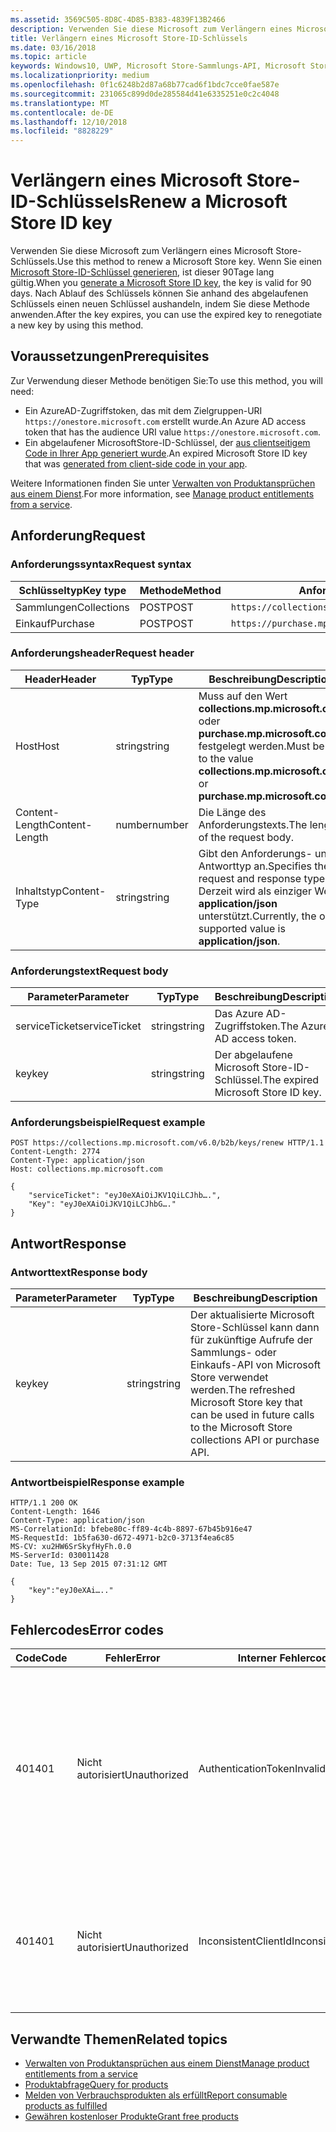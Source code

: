 ```yaml
---
ms.assetid: 3569C505-8D8C-4D85-B383-4839F13B2466
description: Verwenden Sie diese Microsoft zum Verlängern eines Microsoft Store-Schlüssels.
title: Verlängern eines Microsoft Store-ID-Schlüssels
ms.date: 03/16/2018
ms.topic: article
keywords: Windows10, UWP, Microsoft Store-Sammlungs-API, Microsoft Store-Einkaufs-API, Microsoft Store-ID-Schlüssel, verlängern
ms.localizationpriority: medium
ms.openlocfilehash: 0f1c6248b2d87a68b77cad6f1bdc7cce0fae587e
ms.sourcegitcommit: 231065c899d0de285584d41e6335251e0c2c4048
ms.translationtype: MT
ms.contentlocale: de-DE
ms.lasthandoff: 12/10/2018
ms.locfileid: "8828229"
---
```

# <a name="renew-a-microsoft-store-id-key"></a><span data-ttu-id="7091b-104">Verlängern eines Microsoft Store-ID-Schlüssels</span><span class="sxs-lookup"><span data-stu-id="7091b-104">Renew a Microsoft Store ID key</span></span>


<span data-ttu-id="7091b-105">Verwenden Sie diese Microsoft zum Verlängern eines Microsoft Store-Schlüssels.</span><span class="sxs-lookup"><span data-stu-id="7091b-105">Use this method to renew a Microsoft Store key.</span></span> <span data-ttu-id="7091b-106">Wenn Sie einen [Microsoft Store-ID-Schlüssel generieren](view-and-grant-products-from-a-service.md#step-4), ist dieser 90Tage lang gültig.</span><span class="sxs-lookup"><span data-stu-id="7091b-106">When you [generate a Microsoft Store ID key](view-and-grant-products-from-a-service.md#step-4), the key is valid for 90 days.</span></span> <span data-ttu-id="7091b-107">Nach Ablauf des Schlüssels können Sie anhand des abgelaufenen Schlüssels einen neuen Schlüssel aushandeln, indem Sie diese Methode anwenden.</span><span class="sxs-lookup"><span data-stu-id="7091b-107">After the key expires, you can use the expired key to renegotiate a new key by using this method.</span></span>

## <a name="prerequisites"></a><span data-ttu-id="7091b-108">Voraussetzungen</span><span class="sxs-lookup"><span data-stu-id="7091b-108">Prerequisites</span></span>


<span data-ttu-id="7091b-109">Zur Verwendung dieser Methode benötigen Sie:</span><span class="sxs-lookup"><span data-stu-id="7091b-109">To use this method, you will need:</span></span>

* <span data-ttu-id="7091b-110">Ein AzureAD-Zugriffstoken, das mit dem Zielgruppen-URI `https://onestore.microsoft.com` erstellt wurde.</span><span class="sxs-lookup"><span data-stu-id="7091b-110">An Azure AD access token that has the audience URI value `https://onestore.microsoft.com`.</span></span>
* <span data-ttu-id="7091b-111">Ein abgelaufener MicrosoftStore-ID-Schlüssel, der [aus clientseitigem Code in Ihrer App generiert wurde](view-and-grant-products-from-a-service.md#step-4).</span><span class="sxs-lookup"><span data-stu-id="7091b-111">An expired Microsoft Store ID key that was [generated from client-side code in your app](view-and-grant-products-from-a-service.md#step-4).</span></span>

<span data-ttu-id="7091b-112">Weitere Informationen finden Sie unter [Verwalten von Produktansprüchen aus einem Dienst](view-and-grant-products-from-a-service.md).</span><span class="sxs-lookup"><span data-stu-id="7091b-112">For more information, see [Manage product entitlements from a service](view-and-grant-products-from-a-service.md).</span></span>

## <a name="request"></a><span data-ttu-id="7091b-113">Anforderung</span><span class="sxs-lookup"><span data-stu-id="7091b-113">Request</span></span>

### <a name="request-syntax"></a><span data-ttu-id="7091b-114">Anforderungssyntax</span><span class="sxs-lookup"><span data-stu-id="7091b-114">Request syntax</span></span>

| <span data-ttu-id="7091b-115">Schlüsseltyp</span><span class="sxs-lookup"><span data-stu-id="7091b-115">Key type</span></span>    | <span data-ttu-id="7091b-116">Methode</span><span class="sxs-lookup"><span data-stu-id="7091b-116">Method</span></span> | <span data-ttu-id="7091b-117">Anforderungs-URI</span><span class="sxs-lookup"><span data-stu-id="7091b-117">Request URI</span></span>                                              |
|-------------|--------|----------------------------------------------------------|
| <span data-ttu-id="7091b-118">Sammlungen</span><span class="sxs-lookup"><span data-stu-id="7091b-118">Collections</span></span> | <span data-ttu-id="7091b-119">POST</span><span class="sxs-lookup"><span data-stu-id="7091b-119">POST</span></span>   | ```https://collections.mp.microsoft.com/v6.0/b2b/keys/renew``` |
| <span data-ttu-id="7091b-120">Einkauf</span><span class="sxs-lookup"><span data-stu-id="7091b-120">Purchase</span></span>    | <span data-ttu-id="7091b-121">POST</span><span class="sxs-lookup"><span data-stu-id="7091b-121">POST</span></span>   | ```https://purchase.mp.microsoft.com/v6.0/b2b/keys/renew```    |


### <a name="request-header"></a><span data-ttu-id="7091b-122">Anforderungsheader</span><span class="sxs-lookup"><span data-stu-id="7091b-122">Request header</span></span>

| <span data-ttu-id="7091b-123">Header</span><span class="sxs-lookup"><span data-stu-id="7091b-123">Header</span></span>         | <span data-ttu-id="7091b-124">Typ</span><span class="sxs-lookup"><span data-stu-id="7091b-124">Type</span></span>   | <span data-ttu-id="7091b-125">Beschreibung</span><span class="sxs-lookup"><span data-stu-id="7091b-125">Description</span></span>                                                                                           |
|----------------|--------|-------------------------------------------------------------------------------------------------------|
| <span data-ttu-id="7091b-126">Host</span><span class="sxs-lookup"><span data-stu-id="7091b-126">Host</span></span>           | <span data-ttu-id="7091b-127">string</span><span class="sxs-lookup"><span data-stu-id="7091b-127">string</span></span> | <span data-ttu-id="7091b-128">Muss auf den Wert **collections.mp.microsoft.com** oder **purchase.mp.microsoft.com** festgelegt werden.</span><span class="sxs-lookup"><span data-stu-id="7091b-128">Must be set to the value **collections.mp.microsoft.com** or **purchase.mp.microsoft.com**.</span></span>           |
| <span data-ttu-id="7091b-129">Content-Length</span><span class="sxs-lookup"><span data-stu-id="7091b-129">Content-Length</span></span> | <span data-ttu-id="7091b-130">number</span><span class="sxs-lookup"><span data-stu-id="7091b-130">number</span></span> | <span data-ttu-id="7091b-131">Die Länge des Anforderungstexts.</span><span class="sxs-lookup"><span data-stu-id="7091b-131">The length of the request body.</span></span>                                                                       |
| <span data-ttu-id="7091b-132">Inhaltstyp</span><span class="sxs-lookup"><span data-stu-id="7091b-132">Content-Type</span></span>   | <span data-ttu-id="7091b-133">string</span><span class="sxs-lookup"><span data-stu-id="7091b-133">string</span></span> | <span data-ttu-id="7091b-134">Gibt den Anforderungs- und Antworttyp an.</span><span class="sxs-lookup"><span data-stu-id="7091b-134">Specifies the request and response type.</span></span> <span data-ttu-id="7091b-135">Derzeit wird als einziger Wert **application/json** unterstützt.</span><span class="sxs-lookup"><span data-stu-id="7091b-135">Currently, the only supported value is **application/json**.</span></span> |


### <a name="request-body"></a><span data-ttu-id="7091b-136">Anforderungstext</span><span class="sxs-lookup"><span data-stu-id="7091b-136">Request body</span></span>

| <span data-ttu-id="7091b-137">Parameter</span><span class="sxs-lookup"><span data-stu-id="7091b-137">Parameter</span></span>     | <span data-ttu-id="7091b-138">Typ</span><span class="sxs-lookup"><span data-stu-id="7091b-138">Type</span></span>   | <span data-ttu-id="7091b-139">Beschreibung</span><span class="sxs-lookup"><span data-stu-id="7091b-139">Description</span></span>                       | <span data-ttu-id="7091b-140">Erforderlich</span><span class="sxs-lookup"><span data-stu-id="7091b-140">Required</span></span> |
|---------------|--------|-----------------------------------|----------|
| <span data-ttu-id="7091b-141">serviceTicket</span><span class="sxs-lookup"><span data-stu-id="7091b-141">serviceTicket</span></span> | <span data-ttu-id="7091b-142">string</span><span class="sxs-lookup"><span data-stu-id="7091b-142">string</span></span> | <span data-ttu-id="7091b-143">Das Azure AD-Zugriffstoken.</span><span class="sxs-lookup"><span data-stu-id="7091b-143">The Azure AD access token.</span></span>        | <span data-ttu-id="7091b-144">Ja</span><span class="sxs-lookup"><span data-stu-id="7091b-144">Yes</span></span>      |
| <span data-ttu-id="7091b-145">key</span><span class="sxs-lookup"><span data-stu-id="7091b-145">key</span></span>           | <span data-ttu-id="7091b-146">string</span><span class="sxs-lookup"><span data-stu-id="7091b-146">string</span></span> | <span data-ttu-id="7091b-147">Der abgelaufene Microsoft Store-ID-Schlüssel.</span><span class="sxs-lookup"><span data-stu-id="7091b-147">The expired Microsoft Store ID key.</span></span> | <span data-ttu-id="7091b-148">Ja</span><span class="sxs-lookup"><span data-stu-id="7091b-148">Yes</span></span>       |


### <a name="request-example"></a><span data-ttu-id="7091b-149">Anforderungsbeispiel</span><span class="sxs-lookup"><span data-stu-id="7091b-149">Request example</span></span>

```syntax
POST https://collections.mp.microsoft.com/v6.0/b2b/keys/renew HTTP/1.1
Content-Length: 2774
Content-Type: application/json
Host: collections.mp.microsoft.com

{
    "serviceTicket": "eyJ0eXAiOiJKV1QiLCJhb….",
    "Key": "eyJ0eXAiOiJKV1QiLCJhbG…."
}
```

## <a name="response"></a><span data-ttu-id="7091b-150">Antwort</span><span class="sxs-lookup"><span data-stu-id="7091b-150">Response</span></span>


### <a name="response-body"></a><span data-ttu-id="7091b-151">Antworttext</span><span class="sxs-lookup"><span data-stu-id="7091b-151">Response body</span></span>

| <span data-ttu-id="7091b-152">Parameter</span><span class="sxs-lookup"><span data-stu-id="7091b-152">Parameter</span></span> | <span data-ttu-id="7091b-153">Typ</span><span class="sxs-lookup"><span data-stu-id="7091b-153">Type</span></span>   | <span data-ttu-id="7091b-154">Beschreibung</span><span class="sxs-lookup"><span data-stu-id="7091b-154">Description</span></span>                                                                                                            |
|-----------|--------|------------------------------------------------------------------------------------------------------------------------|
| <span data-ttu-id="7091b-155">key</span><span class="sxs-lookup"><span data-stu-id="7091b-155">key</span></span>       | <span data-ttu-id="7091b-156">string</span><span class="sxs-lookup"><span data-stu-id="7091b-156">string</span></span> | <span data-ttu-id="7091b-157">Der aktualisierte Microsoft Store-Schlüssel kann dann für zukünftige Aufrufe der Sammlungs- oder Einkaufs-API von Microsoft Store verwendet werden.</span><span class="sxs-lookup"><span data-stu-id="7091b-157">The refreshed Microsoft Store key that can be used in future calls to the Microsoft Store collections API or purchase API.</span></span> |


### <a name="response-example"></a><span data-ttu-id="7091b-158">Antwortbeispiel</span><span class="sxs-lookup"><span data-stu-id="7091b-158">Response example</span></span>

```syntax
HTTP/1.1 200 OK
Content-Length: 1646
Content-Type: application/json
MS-CorrelationId: bfebe80c-ff89-4c4b-8897-67b45b916e47
MS-RequestId: 1b5fa630-d672-4971-b2c0-3713f4ea6c85
MS-CV: xu2HW6SrSkyfHyFh.0.0
MS-ServerId: 030011428
Date: Tue, 13 Sep 2015 07:31:12 GMT

{
    "key":"eyJ0eXAi….."
}
```

## <a name="error-codes"></a><span data-ttu-id="7091b-159">Fehlercodes</span><span class="sxs-lookup"><span data-stu-id="7091b-159">Error codes</span></span>


| <span data-ttu-id="7091b-160">Code</span><span class="sxs-lookup"><span data-stu-id="7091b-160">Code</span></span> | <span data-ttu-id="7091b-161">Fehler</span><span class="sxs-lookup"><span data-stu-id="7091b-161">Error</span></span>        | <span data-ttu-id="7091b-162">Interner Fehlercode</span><span class="sxs-lookup"><span data-stu-id="7091b-162">Inner error code</span></span>           | <span data-ttu-id="7091b-163">Beschreibung</span><span class="sxs-lookup"><span data-stu-id="7091b-163">Description</span></span>   |
|------|--------------|----------------------------|---------------|
| <span data-ttu-id="7091b-164">401</span><span class="sxs-lookup"><span data-stu-id="7091b-164">401</span></span>  | <span data-ttu-id="7091b-165">Nicht autorisiert</span><span class="sxs-lookup"><span data-stu-id="7091b-165">Unauthorized</span></span> | <span data-ttu-id="7091b-166">AuthenticationTokenInvalid</span><span class="sxs-lookup"><span data-stu-id="7091b-166">AuthenticationTokenInvalid</span></span> | <span data-ttu-id="7091b-167">Das Azure AD-Zugriffstoken ist ungültig.</span><span class="sxs-lookup"><span data-stu-id="7091b-167">The Azure AD access token is invalid.</span></span> <span data-ttu-id="7091b-168">In einigen Fällen enthalten die Details zu ServiceError weitere Informationen, z. B. wenn das Token abgelaufen ist oder der *appid*-Anspruch fehlt.</span><span class="sxs-lookup"><span data-stu-id="7091b-168">In some cases the details of the ServiceError will contain more information, such as when the token is expired or the *appid* claim is missing.</span></span> |
| <span data-ttu-id="7091b-169">401</span><span class="sxs-lookup"><span data-stu-id="7091b-169">401</span></span>  | <span data-ttu-id="7091b-170">Nicht autorisiert</span><span class="sxs-lookup"><span data-stu-id="7091b-170">Unauthorized</span></span> | <span data-ttu-id="7091b-171">InconsistentClientId</span><span class="sxs-lookup"><span data-stu-id="7091b-171">InconsistentClientId</span></span>       | <span data-ttu-id="7091b-172">Der *clientId*-Anspruch im Microsoft Store-ID-Schlüssel und der *appid*-Anspruch im Azure AD-Zugriffstoken stimmen nicht überein.</span><span class="sxs-lookup"><span data-stu-id="7091b-172">The *clientId* claim in the Microsoft Store ID key and the *appid* claim in the Azure AD access token do not match.</span></span>                                                                     |


## <a name="related-topics"></a><span data-ttu-id="7091b-173">Verwandte Themen</span><span class="sxs-lookup"><span data-stu-id="7091b-173">Related topics</span></span>


* [<span data-ttu-id="7091b-174">Verwalten von Produktansprüchen aus einem Dienst</span><span class="sxs-lookup"><span data-stu-id="7091b-174">Manage product entitlements from a service</span></span>](view-and-grant-products-from-a-service.md)
* [<span data-ttu-id="7091b-175">Produktabfrage</span><span class="sxs-lookup"><span data-stu-id="7091b-175">Query for products</span></span>](query-for-products.md)
* [<span data-ttu-id="7091b-176">Melden von Verbrauchsprodukten als erfüllt</span><span class="sxs-lookup"><span data-stu-id="7091b-176">Report consumable products as fulfilled</span></span>](report-consumable-products-as-fulfilled.md)
* [<span data-ttu-id="7091b-177">Gewähren kostenloser Produkte</span><span class="sxs-lookup"><span data-stu-id="7091b-177">Grant free products</span></span>](grant-free-products.md)
